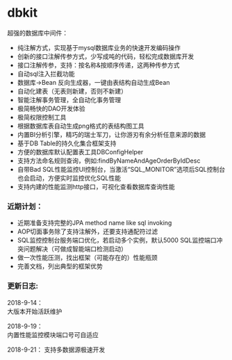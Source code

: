 # dbkit
超强的数据库中间件：

- 纯注解方式，实现基于mysql数据库业务的快速开发编码操作  
- 创新的接口注解传参方式，少写成吨的代码，轻松完成数据库开发
- 接口注解传参，支持：按名称&按顺序传递，这两种传参方式
- 自动sql注入拦截功能
- 数据库->Bean 反向生成器，一键由表结构自动生成Bean
- 自动化建表（无表则新建，否则不新建）
- 智能注解事务管理，全自动化事务管理
- 极简畅快的DAO开发体验
- 极简权限控制工具
- 根据数据库表自动生成png格式的表结构图工具
- 内置BI分析引擎，精巧的瑞士军刀，让你游刃有余分析任意来源的数据
- 基于DB Table的持久化集合框架支持
- 方便的数据库默认配置表工具DBConfigHelper
- 支持方法命名规则查询，例如:findByNameAndAgeOrderByIdDesc
- 自带Bad SQL性能监控UI控制台，当激活“SQL_MONITOR”选项后SQL控制台也会启动，方便实时监控优化SQL性能
- 支持内建的性能监测http接口，可视化查看数据库查询性能

### 近期计划：
- 近期准备支持完整的JPA method name like sql invoking  
- AOP切面事务除了支持注解外，还要支持通配符过滤  
- SQL监控控制台服务端口优化，若启动多个实例，默认5000 SQL监控端口冲突问题解决（可做成智能端口检测启动）
- 做一次性能压测，找出框架（可能存在的）性能瓶颈
- 完善文档，列出典型的框架优势

### 更新日志:
2018-9-14：  
大版本开始活跃维护

2018-9-19：  
内置性能监控模块端口号可自适应

2018-9-21：
支持多数据源极速开发



